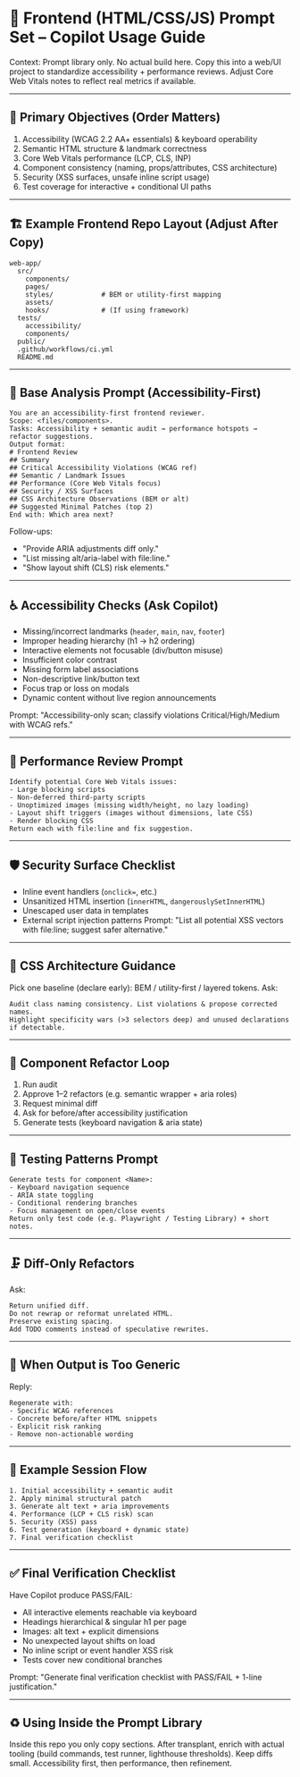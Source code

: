 # 🧭 Frontend (HTML/CSS/JS) Prompt Set – Copilot Usage Guide

Context: Prompt library only. No actual build here. Copy this into a web/UI project to standardize accessibility + performance reviews. Adjust Core Web Vitals notes to reflect real metrics if available.

---
## 🎯 Primary Objectives (Order Matters)
1. Accessibility (WCAG 2.2 AA+ essentials) & keyboard operability
2. Semantic HTML structure & landmark correctness
3. Core Web Vitals performance (LCP, CLS, INP)
4. Component consistency (naming, props/attributes, CSS architecture)
5. Security (XSS surfaces, unsafe inline script usage)
6. Test coverage for interactive + conditional UI paths

---
## 🏗️ Example Frontend Repo Layout (Adjust After Copy)
```
web-app/
  src/
    components/
    pages/
    styles/            # BEM or utility-first mapping
    assets/
    hooks/             # (If using framework)
  tests/
    accessibility/
    components/
  public/
  .github/workflows/ci.yml
  README.md
```

---
## 🧪 Base Analysis Prompt (Accessibility-First)
```
You are an accessibility-first frontend reviewer.
Scope: <files/components>.
Tasks: Accessibility + semantic audit → performance hotspots → refactor suggestions.
Output format:
# Frontend Review
## Summary
## Critical Accessibility Violations (WCAG ref)
## Semantic / Landmark Issues
## Performance (Core Web Vitals focus)
## Security / XSS Surfaces
## CSS Architecture Observations (BEM or alt)
## Suggested Minimal Patches (top 2)
End with: Which area next?
```

Follow-ups:
- "Provide ARIA adjustments diff only."
- "List missing alt/aria-label with file:line."
- "Show layout shift (CLS) risk elements."

---
## ♿ Accessibility Checks (Ask Copilot)
- Missing/incorrect landmarks (`header`, `main`, `nav`, `footer`)
- Improper heading hierarchy (h1 → h2 ordering)
- Interactive elements not focusable (div/button misuse)
- Insufficient color contrast
- Missing form label associations
- Non-descriptive link/button text
- Focus trap or loss on modals
- Dynamic content without live region announcements

Prompt: "Accessibility-only scan; classify violations Critical/High/Medium with WCAG refs." 

---
## 💨 Performance Review Prompt
```
Identify potential Core Web Vitals issues:
- Large blocking scripts
- Non-deferred third-party scripts
- Unoptimized images (missing width/height, no lazy loading)
- Layout shift triggers (images without dimensions, late CSS)
- Render blocking CSS
Return each with file:line and fix suggestion.
```

---
## 🛡️ Security Surface Checklist
- Inline event handlers (`onclick=`, etc.)
- Unsanitized HTML insertion (`innerHTML`, `dangerouslySetInnerHTML`)
- Unescaped user data in templates
- External script injection patterns
Prompt: "List all potential XSS vectors with file:line; suggest safer alternative." 

---
## 🎨 CSS Architecture Guidance
Pick one baseline (declare early): BEM / utility-first / layered tokens.
Ask:
```
Audit class naming consistency. List violations & propose corrected names.
Highlight specificity wars (>3 selectors deep) and unused declarations if detectable.
```

---
## 🧩 Component Refactor Loop
1. Run audit
2. Approve 1–2 refactors (e.g. semantic wrapper + aria roles)
3. Request minimal diff
4. Ask for before/after accessibility justification
5. Generate tests (keyboard navigation & aria state)

---
## 🧪 Testing Patterns Prompt
```
Generate tests for component <Name>:
- Keyboard navigation sequence
- ARIA state toggling
- Conditional rendering branches
- Focus management on open/close events
Return only test code (e.g. Playwright / Testing Library) + short notes.
```

---
## 🗜️ Diff-Only Refactors
Ask:
```
Return unified diff.
Do not rewrap or reformat unrelated HTML.
Preserve existing spacing.
Add TODO comments instead of speculative rewrites.
```

---
## 🧠 When Output is Too Generic
Reply:
```
Regenerate with:
- Specific WCAG references
- Concrete before/after HTML snippets
- Explicit risk ranking
- Remove non-actionable wording
```

---
## 🔄 Example Session Flow
```
1. Initial accessibility + semantic audit
2. Apply minimal structural patch
3. Generate alt text + aria improvements
4. Performance (LCP + CLS risk) scan
5. Security (XSS) pass
6. Test generation (keyboard + dynamic state)
7. Final verification checklist
```

---
## ✅ Final Verification Checklist
Have Copilot produce PASS/FAIL:
- All interactive elements reachable via keyboard
- Headings hierarchical & singular h1 per page
- Images: alt text + explicit dimensions
- No unexpected layout shifts on load
- No inline script or event handler XSS risk
- Tests cover new conditional branches

Prompt: "Generate final verification checklist with PASS/FAIL + 1-line justification." 

---
## ♻️ Using Inside the Prompt Library
Inside this repo you only copy sections. After transplant, enrich with actual tooling (build commands, test runner, lighthouse thresholds). Keep diffs small. Accessibility first, then performance, then refinement.
